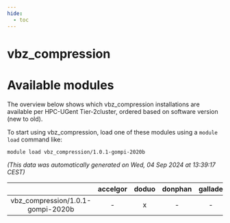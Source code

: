 ```yaml
---
hide:
  - toc
---
```


vbz_compression
===============

# Available modules


The overview below shows which vbz_compression installations are available per HPC-UGent Tier-2cluster, ordered based on software version (new to old).

To start using vbz_compression, load one of these modules using a `module load` command like:

```shell
module load vbz_compression/1.0.1-gompi-2020b
```

*(This data was automatically generated on Wed, 04 Sep 2024 at 13:39:17 CEST)*  

| |accelgor|doduo|donphan|gallade|joltik|shinx|skitty|
| :---: | :---: | :---: | :---: | :---: | :---: | :---: | :---: |
|vbz_compression/1.0.1-gompi-2020b|-|x|-|-|-|-|-|

